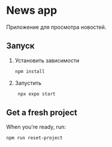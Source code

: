 # News app

Приложение для просмотра новостей.

## Запуск

1. Установить зависимости

   ```bash
   npm install
   ```

2. Запустить

   ```bash
    npx expo start
   ```


## Get a fresh project

When you're ready, run:

```bash
npm run reset-project
```
